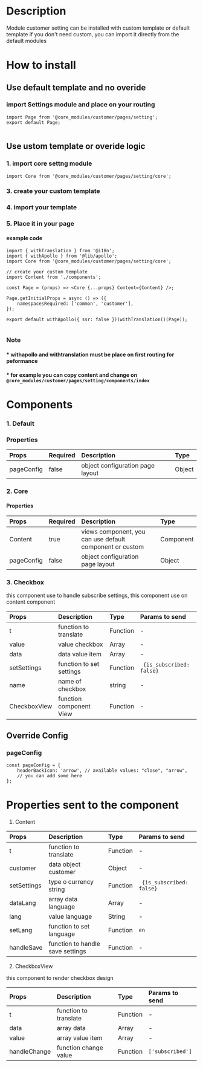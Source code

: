 # Description

Module customer setting can be installed with custom template or default template
if you don't need custom, you can import it directly from the default modules


# How to install
## Use default template and no overide
### import Settings module and place on your routing
````
import Page from '@core_modules/customer/pages/setting';
export default Page;


````

## Use ustom template or overide logic
### 1. import core settng module

````
import Core from '@core_modules/customer/pages/setting/core';
````


### 3. create your custom template
### 4. import your template
### 5. Place it in your page
#### example code
````
import { withTranslation } from '@i18n';
import { withApollo } from '@lib/apollo';
import Core from '@core_modules/customer/pages/setting/core';

// create your custom template
import Content from './components';

const Page = (props) => <Core {...props} Content={Content} />;

Page.getInitialProps = async () => ({
    namespacesRequired: ['common', 'customer'],
});

export default withApollo({ ssr: false })(withTranslation()(Page));


````

### Note
#### * withapollo and withtranslation must be place on first routing for peformance
#### * for example you can copy content and change on `@core_modules/customer/pages/setting/components/index`

# Components
### 1. Default
### Properties
| Props       | Required | Description | Type |
| :---        | :---     | :---        |:---  |
| pageConfig  |  false   | object configuration page layout      | Object|


### 2. Core
#### Properties
| Props       | Required | Description | Type |
| :---        | :---     | :---        |:---  |
| Content      |  true    | views component, you can use default component or custom | Component |component or custom | Component |
| pageConfig  |  false   | object configuration page layout      | Object|

### 3. Checkbox

this component use to handle subscribe settings, this component use on content component

| Props       | Description | Type | Params to send |
| :---        | :---        |:---  | :---  |
| t     |  function to translate      | Function | - |
| value     |  value checkbox     | Array | - |
| data     |  data value item      | Array | - |
| setSettings     |  function to set settings      | Function | ```` {is_subscribed: false}```` |
| name     |  name of checkbox      | string | - |
| CheckboxView     |  function component View      | Function | - |


## Override Config
### pageConfig

````
const pageConfig = {
    headerBackIcon: 'arrow', // available values: "close", "arrow",
    // you can add some here
};
````
# Properties sent to the component
1. Content

| Props       | Description | Type | Params to send |
| :---        | :---        |:---  | :---  |
| t     |  function to translate      | Function | - |
| customer     |  data object customer      | Object | - |
| setSettings     |  type o currency string      | Function | ```` {is_subscribed: false}```` |
| dataLang     |  array data language      | Array | - |
| lang     |  value language      | String | - |
| setLang     |  function to set language     | Function |`en` |
| handleSave     |  function to handle save settings     | Function | - |

2. CheckboxView

this component to render checkbox design

| Props       | Description | Type | Params to send |
| :---        | :---        |:---  | :---  |
| t     |  function to translate      | Function | - |
| data    |  array data      | Array | - |
| value    |  array value item      | Array | - |
| handleChange    |  function change value      | Function | `['subscribed']` |
